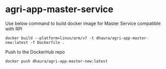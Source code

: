 # agri-app-master-service

Use below command to build docker image for Master Service compatible with RPI
```
docker build --platform=linux/arm/v7 -t dhaura/agri-app-master-new:latest -f Dockerfile .
```

Push to the DockerHub repo
```
docker push dhaura/agri-app-master-new:latest
```
